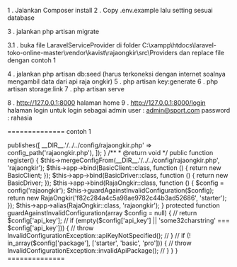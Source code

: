 


1 . Jalankan Composer install 
2 . Copy .env.example lalu setting sesuai database

3 . jalankan php artisan migrate 

3.1 . buka file LaravelServiceProvider di folder 	C:\xampp\htdocs\laravel-toko-online-master\vendor\kavist\rajaongkir\src\Providers  dan replace file  dengan contoh 1 

4 . jalankan php artisan db:seed (harus terkoneksi dengan internet soalnya mengambil data dari api raja ongkir)
5 . php artisan key:generate
6 . php artisan storage:link
7 . php artisan serve

8 . http://127.0.0.1:8000 halaman home
9 . http://127.0.0.1:8000/login halaman login 
	untuk login sebagai admin 
	user :  admin@sport.com
	password : rahasia





============== contoh 1
<?php

namespace Kavist\RajaOngkir\Providers;

use Illuminate\Support\ServiceProvider;
use Kavist\RajaOngkir\Exceptions\InvalidConfigurationException;
use Kavist\RajaOngkir\HttpClients\BasicClient;
use Kavist\RajaOngkir\RajaOngkir;
use Kavist\RajaOngkir\SearchDrivers\BasicDriver;

class LaravelServiceProvider extends ServiceProvider
{
    /**
     * @return void
     */
    public function boot()
    {
        $this->publishes([
            __DIR__.'/../../config/rajaongkir.php' => config_path('rajaongkir.php'),
        ]);
    }

    /**
     * @return void
     */
    public function register()
    {
        $this->mergeConfigFrom(__DIR__.'/../../config/rajaongkir.php', 'rajaongkir');

        $this->app->bind(BasicClient::class, function () {
            return new BasicClient;
        });

        $this->app->bind(BasicDriver::class, function () {
            return new BasicDriver;
        });

        $this->app->bind(RajaOngkir::class, function () {
            $config = config('rajaongkir');

            $this->guardAgainstInvalidConfiguration($config);

            return new RajaOngkir('f82c284a4c5a98ae9782c44b3ad52686', 'starter');
        });

        $this->app->alias(RajaOngkir::class, 'rajaongkir');
    }

    protected function guardAgainstInvalidConfiguration(array $config = null)
    {
        // return $config['api_key'];
        // if (empty($config['api_key'] || 'some32charstring' === $config['api_key'])) {
        //     throw InvalidConfigurationException::apiKeyNotSpecified();
        // }

        // if (! in_array($config['package'], ['starter', 'basic', 'pro'])) {
        //     throw InvalidConfigurationException::invalidApiPackage();
        // }
    }
}

==============
